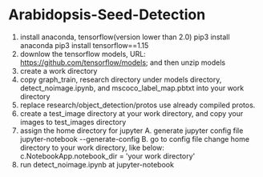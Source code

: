 # Arabidopsis-Seed-Detection
1. install anaconda, tensorflow(version lower than 2.0)
	pip3 install anaconda
	pip3 install tensorflow==1.15
2. downlow the tensorflow models, URL:
	https://github.com/tensorflow/models; and then unzip models
3. create a work directory 
4. copy graph_train, research directory under models directory, detect_noimage.ipynb, and mscoco_label_map.pbtxt into your work directory
5. replace research/object_detection/protos use already compiled protos.
6. create a test_image directory at your work directory, and copy your images to test_images directory
7. assign the home directory for jupyter
	A. generate jupyter config file
		jupyter-notebook --generate-config 
	B. go to config file change home directory to your work directory, like below:
		c.NotebookApp.notebook_dir = 'your work directory'
8. run detect_noimage.ipynb at jupyter-notebook
